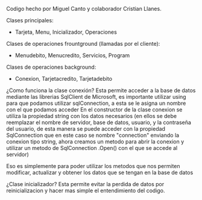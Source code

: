 Codigo hecho por Miguel Canto y colaborador Cristian Llanes.

Clases principales:
- Tarjeta, Menu, Inicializador, Operaciones

Clases de operaciones frountground (llamadas por el cliente):
- Menudebito, Menucredito, Servicios, Program

Clases de operaciones background:
- Conexion, Tarjetacredito, Tarjetadebito

¿Como funciona la clase conexión?
Esta permite acceder a la base de datos mediante las
librerias SqlClient de Microsoft, es importante utilizar
using para que podamos utilizar sqlConnection, a esta se 
le asigna un nombre con el que podamos acceder
En el constructor de la clase conexion se utiliza la propiedad string con los datos necesarios (en ellos se
debe reemplazar el nombre de servidor, base de datos,
usuario, y la contraseña del usuario, de esta manera 
se puede acceder con la propiedad SqlConnection que en
este caso se nombre "connection" enviando la conexion 
tipo string, ahora creamos un metodo para abrir la 
conexion y utilizar un metodo de SqlConnection 
.Open() con el que se accede al servidor)

Eso es simplemente para poder utilizar los metodos que 
nos permiten modificar, actualizar y obtener los datos
que se tengan en la base de datos

¿Clase inicializador? 
Esta permite evitar la perdida de datos por 
reinicializacion y hacer mas simple el entendimiento
del codigo.





